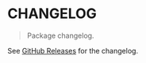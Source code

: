 # CHANGELOG

> Package changelog.

See [GitHub Releases](https://github.com/stdlib-js/math-base-special-rcbrtf/releases) for the changelog.